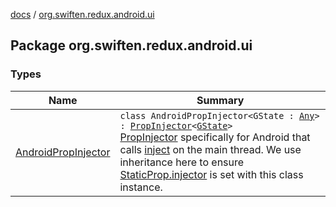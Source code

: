 [docs](../index.md) / [org.swiften.redux.android.ui](./index.md)

## Package org.swiften.redux.android.ui

### Types

| Name | Summary |
|---|---|
| [AndroidPropInjector](-android-prop-injector/index.md) | `class AndroidPropInjector<GState : `[`Any`](https://kotlinlang.org/api/latest/jvm/stdlib/kotlin/-any/index.html)`> : `[`PropInjector`](../org.swiften.redux.ui/-prop-injector/index.md)`<`[`GState`](-android-prop-injector/index.md#GState)`>`<br>[PropInjector](../org.swiften.redux.ui/-prop-injector/index.md) specifically for Android that calls [inject](-android-prop-injector/inject.md) on the main thread. We use inheritance here to ensure [StaticProp.injector](../org.swiften.redux.ui/-static-prop/injector.md) is set with this class instance. |
